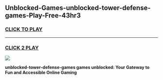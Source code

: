 
## Unblocked-Games-unblocked-tower-defense-games-Play-Free-43hr3
<h3>
<a href="https://premium76.site?title=unblocked-tower-defense-games&ref=15A">CLICK TO PLAY</a></h3>
<hr>

<h3>
<a href="https://premium76.site?title=unblocked-tower-defense-games&ref=15A">CLICK 2 PLAY</a>
  
</h3>

<a href="https://premium76.site?title=unblocked-tower-defense-games&ref=15A"><img src="https://clearcache.store/games.png"></a>


**unblocked-tower-defense-games games unblocked: Your Gateway to Fun and Accessible Online Gaming**
